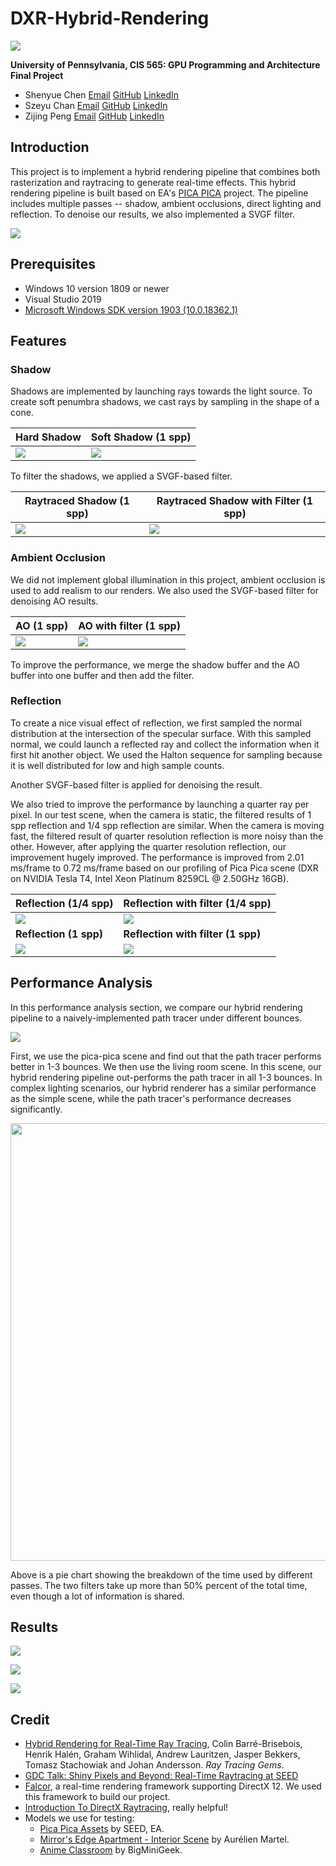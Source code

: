 # DXR-Hybrid-Rendering

![](/img/demo.gif)

**University of Pennsylvania, CIS 565: GPU Programming and Architecture Final Project**

- Shenyue Chen  [Email](mailto:shenyuec@seas.upenn.edu)  [GitHub](https://github.com/EvsChen)  [LinkedIn](https://www.linkedin.com/in/shenyue-chen-5b2728119/)
- Szeyu Chan  [Email](mailto:sychan@seas.upenn.edu)  [GitHub](https://github.com/AsteriskChan)  [LinkedIn](https://www.linkedin.com/in/szeyuchan11/)
- Zijing Peng  [Email](mailto:zijingp@seas.upenn.edu)  [GitHub](https://github.com/ZijingPeng)  [LinkedIn](https://www.linkedin.com/in/zijing-peng/)

## Introduction

This project is to implement a hybrid rendering pipeline that combines both rasterization and raytracing to generate real-time effects. This hybrid rendering pipeline is built based on EA's [PICA PICA](https://www.ea.com/seed/news/seed-project-picapica) project. The pipeline includes multiple passes -- shadow, ambient occlusions, direct lighting and reflection. To denoise our results, we also implemented a SVGF filter. 

![](/img/passes.png)

## Prerequisites

- Windows 10 version 1809 or newer
- Visual Studio 2019
- [Microsoft Windows SDK version 1903 (10.0.18362.1)](https://developer.microsoft.com/en-us/windows/downloads/sdk-archive)

## Features

### Shadow

Shadows are implemented by launching rays towards the light source. To create soft penumbra shadows, we cast rays by sampling in the shape of a cone.

| Hard Shadow              | Soft Shadow (1 spp) |
| ------------------------ | --------------------- |
| ![](/img/hardshadow.png) |  ![](/img/softshadow.png)   |

To filter the shadows, we applied a SVGF-based filter. 

| Raytraced Shadow (1 spp) | Raytraced Shadow with Filter (1 spp) |
| ------------------------ | ------------------------------------ |
| ![](/img/shadow.png)     | ![](/img/shadow_svgf.png)            |

### Ambient Occlusion

We did not implement global illumination in this project, ambient occlusion is used to add realism to our renders. We also used the SVGF-based filter for denoising AO results.

| AO (1 spp)       | AO with filter (1 spp) |
| ---------------- | ---------------------- |
| ![](/img/ao.png) | ![](/img/ao_svgf.png)  |

To improve the performance, we merge the shadow buffer and the AO buffer into one buffer and then add the filter.

### Reflection

To create a nice visual effect of reflection, we first sampled the normal distribution at the intersection of the specular surface. With this sampled normal, we could launch a reflected ray and collect the information when it first hit another object. We used the Halton sequence for sampling because it is well distributed for low and high sample counts.

Another SVGF-based filter is applied for denoising the result.

We also tried to improve the performance by launching a quarter ray per pixel. In our test scene, when the camera is static, the filtered results of 1 spp reflection and 1/4 spp reflection are similar. When the camera is moving fast, the filtered result of quarter resolution reflection is more noisy than the other. However, after applying the quarter resolution reflection, our improvement hugely improved. The performance is improved from 2.01 ms/frame to 0.72 ms/frame based on our profiling of Pica Pica scene (DXR on NVIDIA Tesla T4, Intel Xeon Platinum 8259CL @ 2.50GHz 16GB).

| Reflection (1/4 spp)      | Reflection with filter (1/4 spp)   |
| ------------------------- | ---------------------------------- |
| ![](/img/reflection0.png) | ![](/img/reflection1.png)          |
| **Reflection (1 spp)**    | **Reflection with filter (1 spp)** |
| ![](/img/reflection3.png) | ![](/img/reflection2.png)          |

## Performance Analysis
In this performance analysis section, we compare our hybrid rendering pipeline to a naively-implemented path tracer under different bounces.

![](/img/compare-perf.png)

First, we use the pica-pica scene and find out that the path tracer performs better in 1-3 bounces. We then use the living room scene. In this scene, our hybrid rendering pipeline out-performs the path tracer in all 1-3 bounces. In complex lighting scenarios, our hybrid renderer has a similar performance as the simple scene, while the path tracer's performance decreases significantly.

<p align="center">
<img src="img/pie-updated.png" width="700" />
</p>

Above is a pie chart showing the breakdown of the time used by different passes. The two filters take up more than 50% percent of the total time, even though a lot of information is shared. 

## Results

![](/img/ours.png)

![](/img/classroom.png)

![](/img/livingroom.png)

## Credit

- [Hybrid Rendering for Real-Time Ray Tracing](https://link.springer.com/chapter/10.1007/978-1-4842-4427-2_25), Colin Barré-Brisebois, Henrik Halén, Graham Wihlidal, Andrew Lauritzen, Jasper Bekkers, Tomasz Stachowiak and Johan Andersson. *Ray Tracing Gems*.
- [GDC Talk: Shiny Pixels and Beyond: Real-Time Raytracing at SEED](https://www.gdcvault.com/play/1024801/-Real-time-Raytracing-for) 
- [Falcor](https://github.com/NVIDIAGameWorks/Falcor), a real-time rendering framework supporting DirectX 12. We used this framework to build our project.
- [Introduction To DirectX Raytracing](http://cwyman.org/code/dxrTutors/dxr_tutors.md.html), really helpful!
- Models we use for testing:
  - [Pica Pica Assets](https://github.com/SEED-EA/pica-pica-assets) by SEED, EA.
  - [Mirror's Edge Apartment - Interior Scene](https://sketchfab.com/3d-models/mirrors-edge-apartment-interior-scene-9804e9f2fe284070b081c96ceaf8af96) by Aurélien Martel.
  - [Anime Classroom](https://sketchfab.com/3d-models/anime-classroom-1375eb36d7b640bfad315e76053d63c6) by BigMiniGeek.

